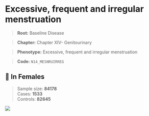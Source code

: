 # Excessive, frequent and irregular menstruation

> **Root:** Baseline Disease  

> **Chapter:** Chapter XIV- Genitourinary  

> **Phenotype:** Excessive, frequent and irregular menstruation  

> **Code:** `N14_MESNRUIRREG`

## 👩 In Females  
> Sample size: **84178**  
> Cases: **1533**  
> Controls: **82645**
<img src="/Disease/Figures/ALL/Incidence/N14_MESNRUIRREG.png"/>
<CsvTable src="/Disease/Data/ALL/Incidence/COX_N14_MESNRUIRREG.csv" label="🔍 View full results" />
